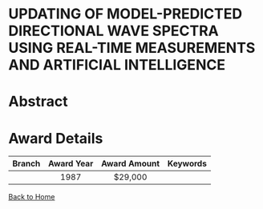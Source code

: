 
UPDATING OF MODEL-PREDICTED DIRECTIONAL WAVE SPECTRA USING REAL-TIME MEASUREMENTS AND ARTIFICIAL INTELLIGENCE
=============================================================================================================

# Abstract


  

# Award Details

|Branch|Award Year|Award Amount|Keywords|
| :---: | :---: | :---: | :---: |
||1987|$29,000||
  
  


[Back to Home](https://github.com/chrischow/dod_sbir_awards/Reports/CC/#908)
